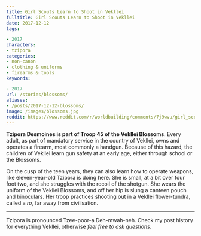 ```yaml
---
title: Girl Scouts Learn to Shoot in Vekllei
fulltitle: Girl Scouts Learn to Shoot in Vekllei
date: 2017-12-12
tags:

- 2017
characters:
- tzipora
categories:
- non-canon
- clothing & uniforms
- firearms & tools
keywords:

- 2017
url: /stories/blossoms/
aliases:
- /posts/2017-12-12-blossoms/
image: /images/blossoms.jpg
reddit: https://www.reddit.com/r/worldbuilding/comments/7j9wvu/girl_scouts_learn_to_shoot_in_vekllei/
---
```

**Tzipora Desmoines is part of Troop 45 of the Vekllei Blossoms**. Every adult, as part of mandatory service in the country of Vekllei, owns and operates a firearm, most commonly a handgun. Because of this hazard, the children of Vekllei learn gun safety at an early age, either through school or the Blossoms.

On the cusp of the teen years, they can also learn how to operate weapons, like eleven-year-old Tzipora is doing here. She is small, at a bit over four foot two, and she struggles with the recoil of the shotgun. She wears the uniform of the Vekllei Blossoms, and off her hip is slung a canteen pouch and binoculars. Her troop practices shooting out in a Vekllei flower-tundra, called a *ro*, far away from civilisation.

*****

Tzipora is pronounced Tzee-poor-a Deh-mwah-neh. Check my post history for everything Vekllei, otherwise *feel free to ask questions*.
